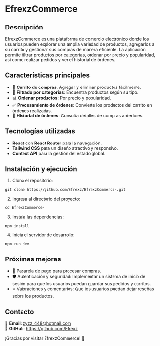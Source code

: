# EfrexzCommerce

## Descripción

EfrexzCommerce es una plataforma de comercio electrónico donde los usuarios pueden explorar una amplia variedad de productos, agregarlos a su carrito y gestionar sus compras de manera eficiente. La aplicación permite filtrar productos por categorías, ordenar por precio y popularidad, así como realizar pedidos y ver el historial de órdenes.

## Características principales

- 🛒 **Carrito de compras**: Agregar y eliminar productos fácilmente.
- 🔎 **Filtrado por categorías**: Encuentra productos según su tipo.
- 📊 **Ordenar productos**: Por precio y popularidad.
- ✅ **Procesamiento de órdenes**: Convierte los productos del carrito en órdenes realizadas.
- 📂 **Historial de órdenes**: Consulta detalles de compras anteriores.

## Tecnologías utilizadas

- **React** con **React Router** para la navegación.
- **Tailwind CSS** para un diseño atractivo y responsivo.
- **Context API** para la gestión del estado global.

## Instalación y ejecución

1. Clona el repositorio:

```
git clone https://github.com/Efrexz/EfrexzCommerce-.git
```

2. Ingresa al directorio del proyecto:

```
cd EfrexzCommerce-
```

3. Instala las dependencias:

```
npm install
```

4. Inicia el servidor de desarrollo:

```
npm run dev
```

## Próximas mejoras

- 🏦 Pasarela de pago para procesar compras.
- 🛡️ Autenticación y seguridad: Implementar un sistema de inicio de sesión para que los usuarios puedan guardar sus pedidos y carritos.
- ⭐ Valoraciones y comentarios: Que los usuarios puedan dejar reseñas sobre los productos.

## Contacto

📩 **Email**: zyzz_448@hotmail.com  
🐙 **GitHub**: https://github.com/Efrexz

¡Gracias por visitar EfrexzCommerce! 🚀
